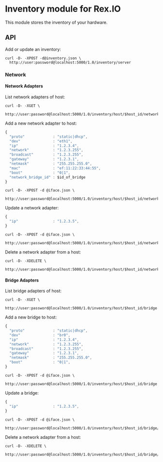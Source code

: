# Inventory module for Rex.IO

This module stores the inventory of your hardware.

## API

Add or update an inventory:

```
curl -D- -XPOST -d@inventory.json \
  http://user:password@localhost:5000/1.0/inventory/server
```

### Network

#### Network Adapters

List network adapters of host:

```
curl -D- -XGET \
  http://user:password@localhost:5000/1.0/inventory/host/$host_id/network_adapter
```

Add a new network adapter to host:

```javascript
{
  "proto"             : "static|dhcp",
  "dev"               : "eth1",
  "ip"                : "1.2.3.4",
  "network"           : "1.2.3.255",
  "broadcast"         : "1.2.3.255",
  "gateway"           : "1.2.3.1",
  "netmask"           : "255.255.255.0",
  "mac"               : "ef:11:22:33:44:55",
  "boot"              : "0|1",
  "network_bridge_id" : $id_of_bridge
}
```

```
curl -D- -XPOST -d @iface.json \
  http://user:password@localhost:5000/1.0/inventory/host/$host_id/network_adapter
```

Update a network adapter:

```javascript
{
  "ip"                : "1.2.3.5",
}
```

```
curl -D- -XPOST -d @iface.json \
  http://user:password@localhost:5000/1.0/inventory/host/$host_id/network_adapter/$network_adapter_id
```


Delete a network adapter from a host:

```
curl -D- -XDELETE \
  http://user:password@localhost:5000/1.0/inventory/host/$host_id/network_adapter/$network_adapter_id
```

#### Bridge Adapters

List bridge adapters of host:

```
curl -D- -XGET \
  http://user:password@localhost:5000/1.0/inventory/host/$host_id/bridge
```

Add a new bridge to host:

```javascript
{
  "proto"             : "static|dhcp",
  "dev"               : "br0",
  "ip"                : "1.2.3.4",
  "network"           : "1.2.3.255",
  "broadcast"         : "1.2.3.255",
  "gateway"           : "1.2.3.1",
  "netmask"           : "255.255.255.0",
  "boot"              : "0|1",
}
```

```
curl -D- -XPOST -d @iface.json \
  http://user:password@localhost:5000/1.0/inventory/host/$host_id/bridge
```

Update a bridge:

```javascript
{
  "ip"                : "1.2.3.5",
}
```

```
curl -D- -XPOST -d @iface.json \
  http://user:password@localhost:5000/1.0/inventory/host/$host_id/bridge/$bridge_id
```

Delete a network adapter from a host:

```
curl -D- -XDELETE \
  http://user:password@localhost:5000/1.0/inventory/host/$host_id/bridge/$bridge
```
